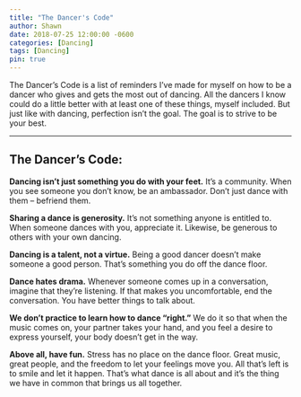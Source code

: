 ```yaml
---
title: "The Dancer's Code"
author: Shawn
date: 2018-07-25 12:00:00 -0600
categories: [Dancing]
tags: [Dancing]
pin: true
---
```


The Dancer’s Code is a list of reminders I’ve made for myself on how to be a dancer who gives and gets the most out of dancing. All the dancers I know could do a little better with at least one of these things, myself included. But just like with dancing, perfection isn’t the goal. The goal is to strive to be your best.


* * *

## The Dancer’s Code:

**Dancing isn’t just something you do with your feet.** It’s a community. When you see someone you don’t know, be an ambassador. Don’t just dance with them – befriend them.

**Sharing a dance is generosity.** It’s not something anyone is entitled to. When someone dances with you, appreciate it. Likewise, be generous to others with your own dancing.

**Dancing is a talent, not a virtue.** Being a good dancer doesn’t make someone a good person. That’s something you do off the dance floor.

**Dance hates drama.** Whenever someone comes up in a conversation, imagine that they’re listening. If that makes you uncomfortable, end the conversation. You have better things to talk about.

**We don’t practice to learn how to dance “right.”** We do it so that when the music comes on, your partner takes your hand, and you feel a desire to express yourself, your body doesn’t get in the way.

**Above all, have fun.** Stress has no place on the dance floor. Great music, great people, and the freedom to let your feelings move you. All that’s left is to smile and let it happen. That’s what dance is all about and it’s the thing we have in common that brings us all together.
